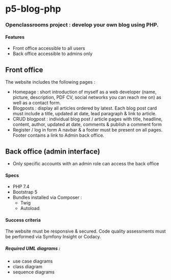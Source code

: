 # p5-blog-php
### Openclassrooms project : develop your own blog using PHP.

#### Features 
- Front office accessible to all users
- Back office accessible to admins only

## Front office
The website includes the following pages : 
- Homepage : short introduction of myself as a web developer (name, picture, description, PDF CV, social networks you can reach me on) as well as a contact form.
- Blogposts : display all articles ordered by latest. Each blog post card must include a title, updated at date, lead paragraph & link to article.
- CRUD blogpost : individual blog post / article pages with title, headline, content, author, updated at date, comments & publish a comment form
- Register / log in form 
A navbar & a footer must be present on all pages. 
Footer contains a link to Admin back office.

## Back office (admin interface)
- Only specific accounts with an admin role can access the back office
    
 #### Specs
 - PHP 7.4
 - Bootstrap 5
 - Bundles installed via Composer :
    - Twig
    - Autoload
    
  #### Success criteria
  The website must be responsive & secured. Code quality assessments must be performed via Symfony Insight or Codacy.
##### Required UML diagrams :
- use case diagrams
- class diagram
- sequence diagrams
